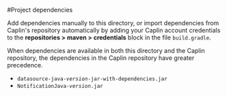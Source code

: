 #Project dependencies

Add dependencies manually to this directory, or import dependencies from Caplin's repository automatically by adding your Caplin account credentials to the **repositories > maven > credentials** block in the file `build.gradle`.
 
When dependencies are available in both this directory and the Caplin repository, the dependencies in the Caplin repository have greater precedence.

* <code>datasource-java-<em>version</em>-jar-with-dependencies.jar</code>
* <code>NotificationJava-<em>version</em>.jar</code>